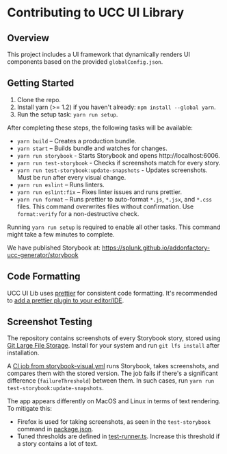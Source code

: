 # Contributing to UCC UI Library

## Overview

This project includes a UI framework that dynamically renders UI components based on the provided `globalConfig.json`.

## Getting Started

1. Clone the repo.
2. Install yarn (>= 1.2) if you haven't already: `npm install --global yarn`.
3. Run the setup task: `yarn run setup`.

After completing these steps, the following tasks will be available:

* `yarn build` – Creates a production bundle.
* `yarn start` – Builds bundle and watches for changes.
* `yarn run storybook` - Starts Storybook and opens http://localhost:6006.
* `yarn run test-storybook` - Checks if screenshots match for every story.
* `yarn run test-storybook:update-snapshots` - Updates screenshots. Must be run after every visual change.
* `yarn run eslint` – Runs linters.
* `yarn run eslint:fix` – Fixes linter issues and runs prettier.
* `yarn run format` – Runs prettier to auto-format `*.js`, `*.jsx`, and `*.css` files. This command overwrites files without confirmation. Use `format:verify` for a non-destructive check.

Running `yarn run setup` is required to enable all other tasks. This command might take a few minutes to complete.

We have published Storybook at: https://splunk.github.io/addonfactory-ucc-generator/storybook

## Code Formatting

UCC UI Lib uses [prettier](https://github.com/prettier/prettier) for consistent code formatting. It's recommended to [add a prettier plugin to your editor/IDE](https://github.com/prettier/prettier#editor-integration).

## Screenshot Testing

The repository contains screenshots of every Storybook story, stored using [Git Large File Storage](https://git-lfs.com/). Install for your system and run `git lfs install` after installation.

A [CI job from storybook-visual.yml](../.github/workflows/storybook-visual.yml) runs Storybook, takes screenshots, and compares them with the stored version. The job fails if there's a significant difference (`failureThreshold`) between them. In such cases, run `yarn run test-storybook:update-snapshots`.

The app appears differently on MacOS and Linux in terms of text rendering. To mitigate this:
- Firefox is used for taking screenshots, as seen in the `test-storybook` command in [package.json](./package.json).
- Tuned thresholds are defined in [test-runner.ts](.storybook/test-runner.ts). Increase this threshold if a story contains a lot of text.
